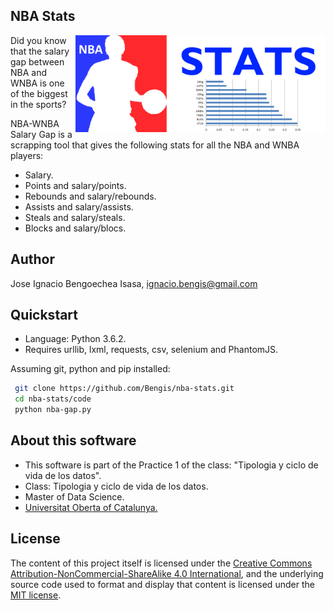 ## NBA Stats

<img src="https://raw.githubusercontent.com/Bengis/nba-stats/master/Logo.png"
 alt="NBA Stats logo" title="NBA Stats" align="right" width=400/>

Did you know that the salary gap between NBA and WNBA is one of the biggest in the sports?

NBA-WNBA Salary Gap is a scrapping tool that gives the following stats for all the NBA and WNBA players:

* Salary.
* Points and salary/points.
* Rebounds and salary/rebounds.
* Assists and salary/assists.
* Steals and salary/steals.
* Blocks and salary/blocs.


## Author

Jose Ignacio Bengoechea Isasa, ignacio.bengis@gmail.com

## Quickstart

* Language: Python 3.6.2.
* Requires urllib, lxml, requests, csv, selenium and PhantomJS.

Assuming git, python and pip installed:

```bash
 git clone https://github.com/Bengis/nba-stats.git
 cd nba-stats/code
 python nba-gap.py
```

## About this software

* This software is part of the Practice 1 of the class: "Tipologia y ciclo de vida de los datos".
* Class: Tipologia y ciclo de vida de los datos.
* Master of Data Science.
* [Universitat Oberta of Catalunya.](http://www.uoc.edu/portal/ca/index.html)

## License

The content of this project itself is licensed under the [Creative Commons Attribution-NonCommercial-ShareAlike 4.0 International](https://creativecommons.org/licenses/by-nc-sa/4.0/), and the underlying source code used to format and display that content is licensed under the [MIT license](http://opensource.org/licenses/mit-license.php).
